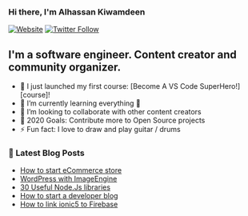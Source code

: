 ### Hi there, I'm Alhassan Kiwamdeen

[![Website](https://img.shields.io/website?label=codeSTACKr.com&style=for-the-badge&url=https%3A%2F%2Fcodestackr.com)](https://codestackr.com)
[![Twitter Follow](https://img.shields.io/twitter/follow/codeSTACKr?color=1DA1F2&logo=twitter&style=for-the-badge)](https://twitter.com/intent/follow?original_referer=https%3A%2F%2Fgithub.com%2FcodeSTACKr&screen_name=codeSTACKr)

## I'm a software engineer. Content creator and community organizer.

- 🔭 I just launched my first course: [Become A VS Code SuperHero!][course]!
- 🌱 I’m currently learning everything 🤣
- 👯 I’m looking to collaborate with other content creators
- 🥅 2020 Goals: Contribute more to Open Source projects
- ⚡ Fun fact: I love to draw and play guitar / drums


### 📕 Latest Blog Posts

- [How to start eCommerce store](https://www.blog4dev.com/astra-woocommerce/)
- [WordPress with ImageEngine](https://www.blog4dev.com/getting-started-with-wordpress-and-imageengine/)
- [30 Useful Node.Js libraries](https://www.blog4dev.com/useful-nodejs-libraries/)
- [How to start a developer blog](https://www.blog4dev.com/blogging/)
- [How to link ionic5 to Firebase](https://www.blog4dev.com/ionic-firebase-communication/)